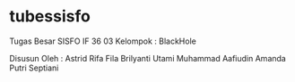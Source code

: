 tubessisfo
==========

Tugas Besar SISFO IF 36 03
Kelompok : BlackHole

Disusun Oleh :
Astrid Rifa
Fila Brilyanti Utami
Muhammad Aafiudin
Amanda Putri Septiani
